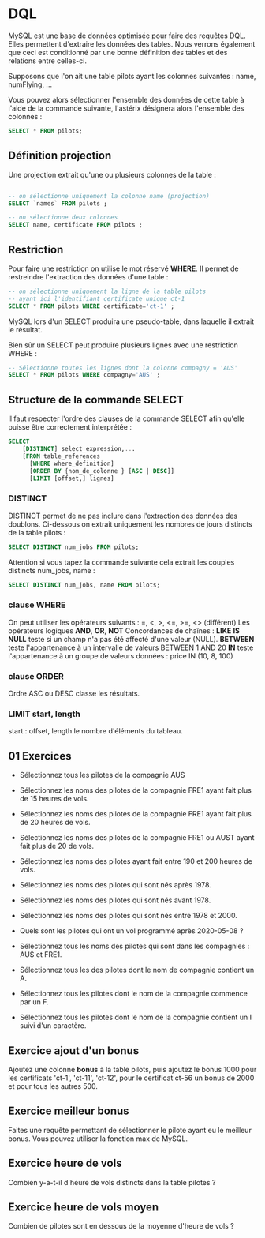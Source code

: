 # DQL

MySQL est une base de données optimisée pour faire des requêtes DQL. Elles permettent d'extraire les données des tables. Nous verrons également que ceci est conditionné par une bonne définition des tables et des relations entre celles-ci.

Supposons que l'on ait une table pilots ayant les colonnes suivantes : name, numFlying, ...

Vous pouvez alors sélectionner l'ensemble des données de cette table à l'aide de la commande suivante, l'astérix désignera alors l'ensemble des colonnes :

```sql
SELECT * FROM pilots;
```

## Définition projection

Une projection extrait qu'une ou plusieurs colonnes de la table :

```sql

-- on sélectionne uniquement la colonne name (projection)
SELECT `names` FROM pilots ;

-- on sélectionne deux colonnes
SELECT name, certificate FROM pilots ;

```

## Restriction

Pour faire une restriction on utilise le mot réservé **WHERE**. Il permet de restreindre l'extraction des données d'une table :

```sql
-- on sélectionne uniquement la ligne de la table pilots
-- ayant ici l'identifiant certificate unique ct-1
SELECT * FROM pilots WHERE certificate='ct-1' ;
```

MySQL lors d'un SELECT produira une pseudo-table, dans laquelle il extrait le résultat.

Bien sûr un SELECT peut produire plusieurs lignes avec une restriction WHERE :

```sql
-- Sélectionne toutes les lignes dont la colonne compagny = 'AUS'
SELECT * FROM pilots WHERE compagny='AUS' ;
```

## Structure de la commande SELECT

Il faut respecter l'ordre des clauses de la commande SELECT afin qu'elle puisse être correctement interprétée :

```sql
SELECT
    [DISTINCT] select_expression,...
    [FROM table_references
      [WHERE where_definition]
      [ORDER BY {nom_de_colonne } [ASC | DESC]]
      [LIMIT [offset,] lignes]
```

### DISTINCT

DISTINCT permet de ne pas inclure dans l'extraction des données des doublons. Ci-dessous on extrait uniquement les nombres de jours distincts de la table pilots :

```sql
SELECT DISTINCT num_jobs FROM pilots;
```

Attention si vous tapez la commande suivante cela extrait les couples distincts num_jobs, name :

```sql
SELECT DISTINCT num_jobs, name FROM pilots;
```

### clause WHERE

On peut utiliser les opérateurs suivants :
=, <, >, <=, >=, <> (différent)
Les opérateurs logiques **AND**, **OR**, **NOT**
Concordances de chaînes : **LIKE**
**IS NULL** teste si un champ n'a pas été affecté d'une valeur (NULL).
**BETWEEN** teste l'appartenance à un intervalle de valeurs BETWEEN 1 AND 20
**IN** teste l'appartenance à un groupe de valeurs données : price IN (10, 8, 100)

### clause ORDER

Ordre ASC ou DESC classe les résultats.

### LIMIT start, length

start : offset,  length le nombre d'éléments du tableau.

## 01 Exercices

- Sélectionnez tous les pilotes de la compagnie AUS

- Sélectionnez les noms des pilotes de la compagnie FRE1 ayant fait plus de 15 heures de vols.

- Sélectionnez les noms des pilotes de la compagnie FRE1 ayant fait plus de 20 heures de vols.

- Sélectionnez les noms des pilotes de la compagnie FRE1 ou AUST ayant fait plus de 20 de vols.

- Sélectionnez les noms des pilotes ayant fait entre 190 et 200 heures de vols.

- Sélectionnez les noms des pilotes qui sont nés après 1978.

- Sélectionnez les noms des pilotes qui sont nés avant 1978.

- Sélectionnez les noms des pilotes qui sont nés entre 1978 et 2000.

- Quels sont les pilotes qui ont un vol programmé après 2020-05-08 ?

- Sélectionnez tous les noms des pilotes qui sont dans les compagnies : AUS et FRE1.

- Sélectionnez tous les des pilotes dont le nom de compagnie contient un A.

- Sélectionnez tous les pilotes dont le nom de la compagnie commence par un F.

- Sélectionnez tous les pilotes dont le nom de la compagnie contient un I suivi d'un caractère.

## Exercice ajout d'un bonus

Ajoutez une colonne **bonus** à la table pilots, puis ajoutez le bonus 1000 pour les certificats 'ct-1', 'ct-11', 'ct-12', pour le certificat ct-56 un bonus de 2000 et pour tous les autres 500.

## Exercice meilleur bonus

Faites une requête permettant de sélectionner le pilote ayant eu le meilleur bonus. Vous pouvez utiliser la fonction max de MySQL.

## Exercice heure de vols

Combien y-a-t-il d'heure de vols distincts dans la table pilotes ?

## Exercice heure de vols moyen

Combien de pilotes sont en dessous de la moyenne d'heure de vols ?
